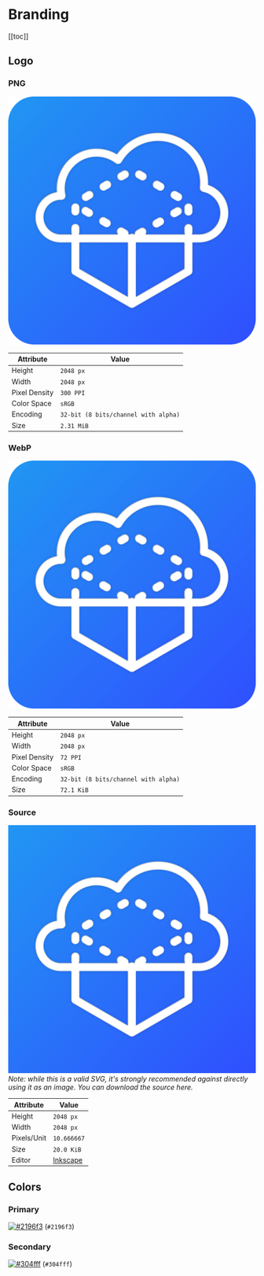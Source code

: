 # Branding

[[toc]]

## Logo

### PNG

![Logo (PNG)](./logo.png)

Attribute | Value
--- | ---
Height | `2048 px`
Width | `2048 px`
Pixel Density | `300 PPI`
Color Space | `sRGB`
Encoding | `32-bit (8 bits/channel with alpha)`
Size | `2.31 MiB`

### WebP
![Logo (PNG)](./logo.webp)

Attribute | Value
--- | ---
Height | `2048 px`
Width | `2048 px`
Pixel Density | `72 PPI`
Color Space | `sRGB`
Encoding | `32-bit (8 bits/channel with alpha)`
Size | `72.1 KiB`

### Source
![Source](./logo.svg)
*Note: while this is a valid SVG, it's strongly recommended against directly using it as an image.
You can download the source <SourceLink path="packages/docs/src/docs/branding/logo.svg">here</SourceLink>.*

Attribute | Value
--- | ---
Height | `2048 px`
Width | `2048 px`
Pixels/Unit | `10.666667`
Size | `20.0 KiB`
Editor | [Inkscape](https://inkscape.org)

## Colors

### Primary
[![#2196f3](https://img.shields.io/badge/%232196f3-2196f3?style=for-the-badge)](https://color-hex.com/color/2196f3) (`#2196f3`)

### Secondary
[![#304fff](https://img.shields.io/badge/%23304fff-304fff?style=for-the-badge)](https://color-hex.com/color/304fff) (`#304fff`)